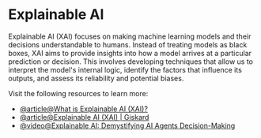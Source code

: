 # Explainable AI

Explainable AI (XAI) focuses on making machine learning models and their decisions understandable to humans. Instead of treating models as black boxes, XAI aims to provide insights into how a model arrives at a particular prediction or decision. This involves developing techniques that allow us to interpret the model's internal logic, identify the factors that influence its outputs, and assess its reliability and potential biases.

Visit the following resources to learn more:

- [@article@What is Explainable AI (XAI)?](https://www.ibm.com/think/topics/explainable-ai)
- [@article@Explainable AI (XAI) | Giskard](https://www.giskard.ai/glossary/explainable-ai-xai)
- [@video@Explainable AI: Demystifying AI Agents Decision-Making](https://www.youtube.com/watch?v=yJkCuEu3K68)